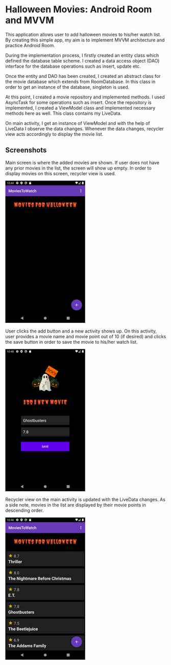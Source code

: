 # Halloween Movies: Android Room and MVVM
This application allows user to add halloween movies to his/her
watch list. By creating this simple app, my aim is to implement MVVM
architecture and practice Android Room.

During the implementation process, I firstly created an entity class which
defined the database table scheme. I created a data access object (DAO)
interface for the database operations such as insert, update etc.

Once the entity and DAO has been created, I created an abstract class for the
movie database which extends from RoomDatabase. In this class in order to
get an instance of the database, singleton is used.

At this point, I created a movie repository and implemented methods. I
used AsyncTask for some operations such as insert. Once the repository
is implemented, I created a ViewModel class and implemented necessary
methods here as well. This class contains my LiveData.

On main activity, I get an instance of ViewModel and with the help of LiveData
I observe the data changes. Whenever the data changes, recycler view acts
accordingly to display the movie list.

## Screenshots

Main screen is where the added movies are shown. If user does not have any
prior movies in the list, the screen will show up empty. In order to display
movies on this screen, recycler view is used.

![ssone.png](docs/screenshots/ssone.png)

User clicks the add button and a new activity shows up. On this activity,
user provides a movie name and movie point out of 10 (if desired) and clicks
the save button in order to save the movie to his/her watch list.

![sstwo.png](docs/screenshots/sstwo.png)

Recycler view on the main activity is updated with the LiveData changes.
As a side note, movies in the list are displayed by their movie points in
descending order.

![ssthree.png](docs/screenshots/ssthree.png)

